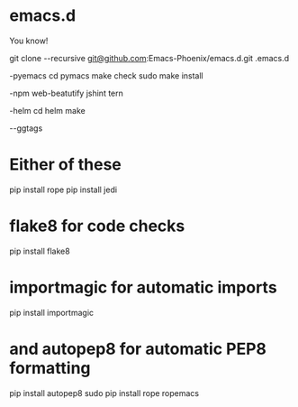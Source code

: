 # emacs.d
You know!

git clone --recursive git@github.com:Emacs-Phoenix/emacs.d.git .emacs.d

-pyemacs
cd pymacs
make check
sudo make install

-npm 
web-beatutify
jshint
tern

-helm
cd helm
make

--ggtags

# Either of these
pip install rope
pip install jedi
# flake8 for code checks
pip install flake8
# importmagic for automatic imports
pip install importmagic
# and autopep8 for automatic PEP8 formatting
pip install autopep8
sudo pip install rope ropemacs
